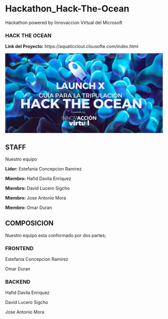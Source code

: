 # Hackathon_Hack-The-Ocean

Hackathon powered by Innovaccion Virtual del Microsoft

<h3>HACK THE OCEAN</h3>
<p><strong>Link del Proyecto:</strong> https://aquaticclout.clousofte.com/index.html</p>

<img src="assets/Guia-Tripulacion.png" width="750px">

<h2>STAFF</h2>
Nuestro equipo

<p><strong>Lider:</strong> Estefania Concepcion Ramirez</p>
<p><strong>Miembro:</strong> Hafid Davila Enriquez</p>
<p><strong>Miembro:</strong> David Lucero Sigcho</p>
<p><strong>Miembro:</strong> Jose Antonio Mora</p>
<p><strong>Miembro:</strong> Omar Duran</p>

<h2>COMPOSICION</h2>
Nuestro equipo esta conformado por dos partes;
<h3>FRONTEND</h3>
<p>Estefania Concepcion Ramirez</p>
<p>Omar Duran</p>
<h3>BACKEND</h3>
<p>Hafid Davila Enriquez</p>
<p>David Lucero Sigcho</p>
<p>Jose Antonio Mora</p>
